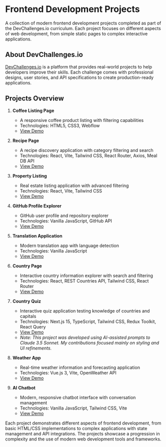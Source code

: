 # Frontend Development Projects

A collection of modern frontend development projects completed as part of the DevChallenges.io curriculum. Each project focuses on different aspects of web development, from simple static pages to complex interactive applications.

## About DevChallenges.io

[DevChallenges.io](https://devchallenges.io) is a platform that provides real-world projects to help developers improve their skills. Each challenge comes with professional designs, user stories, and API specifications to create production-ready applications.

## Projects Overview

1. **Coffee Listing Page**
   - A responsive coffee product listing with filtering capabilities
   - Technologies: HTML5, CSS3, Webflow
   - [View Demo](https://simple-coffee-listing.webflow.io/)

2. **Recipe Page**
   - A recipe discovery application with category filtering and search
   - Technologies: React, Vite, Tailwind CSS, React Router, Axios, Meal DB API
   - [View Demo](https://recipe-page-react.surge.sh)

3. **Property Listing**
   - Real estate listing application with advanced filtering
   - Technologies: React, Vite, Tailwind CSS
   - [View Demo](https://property-listing.surge.sh)

4. **GitHub Profile Explorer**
   - GitHub user profile and repository explorer
   - Technologies: Vanilla JavaScript, GitHub API
   - [View Demo](https://github-profile-app.surge.sh)

5. **Translation Application**
   - Modern translation app with language detection
   - Technologies: Vanilla JavaScript
   - [View Demo](https://translate-app.surge.sh)

6. **Country Page**
   - Interactive country information explorer with search and filtering
   - Technologies: React, REST Countries API, Tailwind CSS, React Router
   - [View Demo](https://country-page.surge.sh)

7. **Country Quiz**
   - Interactive quiz application testing knowledge of countries and capitals
   - Technologies: Next.js 15, TypeScript, Tailwind CSS, Redux Toolkit, React Query
   - [View Demo](https://country-quiz-kappa.vercel.app/)
   - *Note: This project was developed using AI-assisted prompts to Claude 3.5 Sonnet. My contributions focused mainly on styling and UI refinements.*

8. **Weather App**
   - Real-time weather information and forecasting application
   - Technologies: Vue.js 3, Vite, OpenWeather API
   - [View Demo](https://weather-app-page.surge.sh)

9. **AI Chatbot**
   - Modern, responsive chatbot interface with conversation management
   - Technologies: Vanilla JavaScript, Tailwind CSS, Vite
   - [View Demo](https://ai-chatbot-sc.surge.sh)

Each project demonstrates different aspects of frontend development, from basic HTML/CSS implementations to complex applications with state management and API integrations. The projects showcase a progression in complexity and the use of modern web development tools and frameworks.
